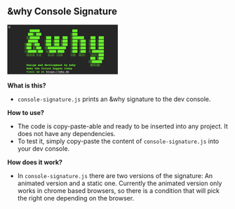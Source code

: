 ## &why Console Signature

<img src="screenshot.png" alt="Screenshot description" width="50%"/>

**What is this?**

- `console-signature.js` prints an &why signature to the dev console.

**How to use?**

- The code is copy-paste-able and ready to be inserted into any project. It does not have any dependencies.
- To test it, simply copy-paste the content of `console-signature.js` into your dev console.

**How does it work?**

- In `console-signature.js` there are two versions of the signature: An animated version and a static one. Currently the animated version only works in chrome based browsers, so there is a condition that will pick the right one depending on the browser.
